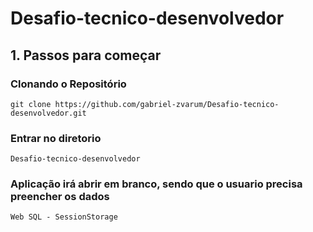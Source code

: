 # Desafio-tecnico-desenvolvedor

## 1. Passos para começar

### Clonando o Repositório

`git clone https://github.com/gabriel-zvarum/Desafio-tecnico-desenvolvedor.git`

### Entrar no diretorio 

`Desafio-tecnico-desenvolvedor`

### Aplicação irá abrir em branco, sendo que o usuario precisa preencher os dados 

`Web SQL - SessionStorage `

